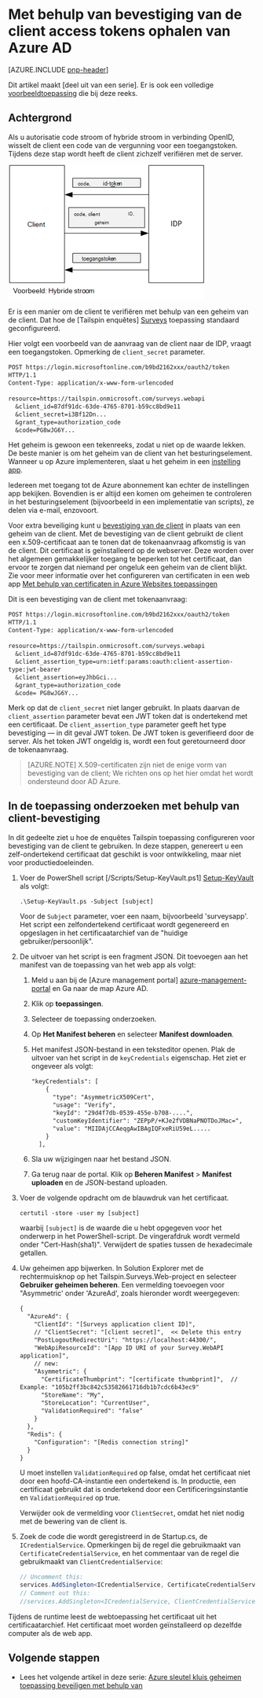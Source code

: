 <properties
   pageTitle="Met bevestiging van client access tokens ophalen van Azure AD | Microsoft Azure"
   description="Het gebruik van client-bevestiging toegangstokens ophalen uit Azure Active Directory."
   services=""
   documentationCenter="na"
   authors="MikeWasson"
   manager="roshar"
   editor=""
   tags=""/>

<tags
   ms.service="guidance"
   ms.devlang="dotnet"
   ms.topic="article"
   ms.tgt_pltfrm="na"
   ms.workload="na"
   ms.date="05/23/2016"
   ms.author="mwasson"/>

# <a name="using-client-assertion-to-get-access-tokens-from-azure-ad"></a>Met behulp van bevestiging van de client access tokens ophalen van Azure AD

[AZURE.INCLUDE [pnp-header](../../includes/guidance-pnp-header-include.md)]

Dit artikel maakt [deel uit van een serie]. Er is ook een volledige [voorbeeldtoepassing] die bij deze reeks.

## <a name="background"></a>Achtergrond

Als u autorisatie code stroom of hybride stroom in verbinding OpenID, wisselt de client een code van de vergunning voor een toegangstoken. Tijdens deze stap wordt heeft de client zichzelf verifiëren met de server.

![Het geheim van de client](media/guidance-multitenant-identity/client-secret.png)

Er is een manier om de client te verifiëren met behulp van een geheim van de client. Dat hoe de [Tailspin enquêtes] [ Surveys] toepassing standaard geconfigureerd.

Hier volgt een voorbeeld van de aanvraag van de client naar de IDP, vraagt een toegangstoken. Opmerking de `client_secret` parameter.

```
POST https://login.microsoftonline.com/b9bd2162xxx/oauth2/token HTTP/1.1
Content-Type: application/x-www-form-urlencoded

resource=https://tailspin.onmicrosoft.com/surveys.webapi
  &client_id=87df91dc-63de-4765-8701-b59cc8bd9e11
  &client_secret=i3Bf12Dn...
  &grant_type=authorization_code
  &code=PG8wJG6Y...
```

Het geheim is gewoon een tekenreeks, zodat u niet op de waarde lekken. De beste manier is om het geheim van de client van het besturingselement. Wanneer u op Azure implementeren, slaat u het geheim in een [instelling app][configure-web-app].

Iedereen met toegang tot de Azure abonnement kan echter de instellingen app bekijken. Bovendien is er altijd een komen om geheimen te controleren in het besturingselement (bijvoorbeeld in een implementatie van scripts), ze delen via e-mail, enzovoort.

Voor extra beveiliging kunt u [bevestiging van de client] in plaats van een geheim van de client. Met de bevestiging van de client gebruikt de client een x.509-certificaat aan te tonen dat de tokenaanvraag afkomstig is van de client. Dit certificaat is geïnstalleerd op de webserver. Deze worden over het algemeen gemakkelijker toegang te beperken tot het certificaat, dan ervoor te zorgen dat niemand per ongeluk een geheim van de client blijkt. Zie voor meer informatie over het configureren van certificaten in een web app [Met behulp van certificaten in Azure Websites toepassingen][using-certs-in-websites]

Dit is een bevestiging van de client met tokenaanvraag:

```
POST https://login.microsoftonline.com/b9bd2162xxx/oauth2/token HTTP/1.1
Content-Type: application/x-www-form-urlencoded

resource=https://tailspin.onmicrosoft.com/surveys.webapi
  &client_id=87df91dc-63de-4765-8701-b59cc8bd9e11
  &client_assertion_type=urn:ietf:params:oauth:client-assertion-type:jwt-bearer
  &client_assertion=eyJhbGci...
  &grant_type=authorization_code
  &code= PG8wJG6Y...
```

Merk op dat de `client_secret` niet langer gebruikt. In plaats daarvan de `client_assertion` parameter bevat een JWT token dat is ondertekend met een certificaat. De `client_assertion_type` parameter geeft het type bevestiging &mdash; in dit geval JWT token. De JWT token is geverifieerd door de server. Als het token JWT ongeldig is, wordt een fout geretourneerd door de tokenaanvraag.

> [AZURE.NOTE] X.509-certificaten zijn niet de enige vorm van bevestiging van de client; We richten ons op het hier omdat het wordt ondersteund door AD Azure.

## <a name="using-client-assertion-in-the-surveys-application"></a>In de toepassing onderzoeken met behulp van client-bevestiging

In dit gedeelte ziet u hoe de enquêtes Tailspin toepassing configureren voor bevestiging van de client te gebruiken. In deze stappen, genereert u een zelf-ondertekend certificaat dat geschikt is voor ontwikkeling, maar niet voor productiedoeleinden.

1. Voer de PowerShell script [/Scripts/Setup-KeyVault.ps1] [ Setup-KeyVault] als volgt:

    ```
    .\Setup-KeyVault.ps -Subject [subject]
    ```

    Voor de `Subject` parameter, voer een naam, bijvoorbeeld 'surveysapp'. Het script een zelfondertekend certificaat wordt gegenereerd en opgeslagen in het certificaatarchief van de "huidige gebruiker/persoonlijk".

2. De uitvoer van het script is een fragment JSON. Dit toevoegen aan het manifest van de toepassing van het web app als volgt:

    1. Meld u aan bij de [Azure management portal] [ azure-management-portal] en Ga naar de map Azure AD.

    2. Klik op **toepassingen**.

    3. Selecteer de toepassing onderzoeken.

    4.  Op **Het Manifest beheren** en selecteer **Manifest downloaden**.

    5.  Het manifest JSON-bestand in een teksteditor openen. Plak de uitvoer van het script in de `keyCredentials` eigenschap. Het ziet er ongeveer als volgt:

        ```    
        "keyCredentials": [
            {
              "type": "AsymmetricX509Cert",
              "usage": "Verify",
              "keyId": "29d4f7db-0539-455e-b708-....",
              "customKeyIdentifier": "ZEPpP/+KJe2fVDBNaPNOTDoJMac=",
              "value": "MIIDAjCCAeqgAwIBAgIQFxeRiU59eL.....
            }
          ],
         ```

    6.  Sla uw wijzigingen naar het bestand JSON.

    7.  Ga terug naar de portal. Klik op **Beheren Manifest** > **Manifest uploaden** en de JSON-bestand uploaden.

3. Voer de volgende opdracht om de blauwdruk van het certificaat.

    ```
    certutil -store -user my [subject]
    ```

    waarbij `[subject]` is de waarde die u hebt opgegeven voor het onderwerp in het PowerShell-script. De vingerafdruk wordt vermeld onder "Cert-Hash(sha1)". Verwijdert de spaties tussen de hexadecimale getallen.

4. Uw geheimen app bijwerken. In Solution Explorer met de rechtermuisknop op het Tailspin.Surveys.Web-project en selecteer **Gebruiker geheimen beheren**. Een vermelding toevoegen voor "Asymmetric' onder 'AzureAd', zoals hieronder wordt weergegeven:

    ```
    {
      "AzureAd": {
        "ClientId": "[Surveys application client ID]",
        // "ClientSecret": "[client secret]",  << Delete this entry
        "PostLogoutRedirectUri": "https://localhost:44300/",
        "WebApiResourceId": "[App ID URI of your Survey.WebAPI application]",
        // new:
        "Asymmetric": {
          "CertificateThumbprint": "[certificate thumbprint]",  // Example: "105b2ff3bc842c53582661716db1b7cdc6b43ec9"
          "StoreName": "My",
          "StoreLocation": "CurrentUser",
          "ValidationRequired": "false"
        }
      },
      "Redis": {
        "Configuration": "[Redis connection string]"
      }
    }
    ```

    U moet instellen `ValidationRequired` op false, omdat het certificaat niet door een hoofd-CA-instantie een ondertekend is. In productie, een certificaat gebruikt dat is ondertekend door een Certificeringsinstantie en `ValidationRequired` op true.

    Verwijder ook de vermelding voor `ClientSecret`, omdat het niet nodig met de bewering van de client is.

5. Zoek de code die wordt geregistreerd in de Startup.cs, de `ICredentialService`. Opmerkingen bij de regel die gebruikmaakt van `CertificateCredentialService`, en het commentaar van de regel die gebruikmaakt van `ClientCredentialService`:

    ```csharp
    // Uncomment this:
    services.AddSingleton<ICredentialService, CertificateCredentialService>();
    // Comment out this:
    //services.AddSingleton<ICredentialService, ClientCredentialService>();
    ```

Tijdens de runtime leest de webtoepassing het certificaat uit het certificaatarchief. Het certificaat moet worden geïnstalleerd op dezelfde computer als de web app.

## <a name="next-steps"></a>Volgende stappen

- Lees het volgende artikel in deze serie: [Azure sleutel kluis geheimen toepassing beveiligen met behulp van][key vault]


<!-- Links -->
[configure-web-app]: ../app-service-web/web-sites-configure.md
[azure-management-portal]: https://manage.windowsazure.com
[bevestiging van de client]: https://tools.ietf.org/html/rfc7521
[key vault]: guidance-multitenant-identity-keyvault.md
[Setup-KeyVault]: https://github.com/Azure-Samples/guidance-identity-management-for-multitenant-apps/blob/master/scripts/Setup-KeyVault.ps1
[Surveys]: guidance-multitenant-identity-tailspin.md
[using-certs-in-websites]: https://azure.microsoft.com/blog/using-certificates-in-azure-websites-applications/
[bij een reeks hoort]: guidance-multitenant-identity.md
[voorbeeldtoepassing]: https://github.com/Azure-Samples/guidance-identity-management-for-multitenant-apps
